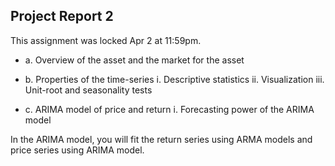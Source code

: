 ## Project Report 2

 
 This assignment was locked Apr 2 at 11:59pm.
- a. Overview of the asset and the market for the asset
- b. Properties of the time-series
      i. Descriptive statistics
      ii. Visualization
      iii. Unit-root and seasonality tests

- c. ARIMA model of price and return
    i. Forecasting power of the ARIMA model

In the ARIMA model, you will fit the return series using ARMA models and price series using ARIMA model. 
